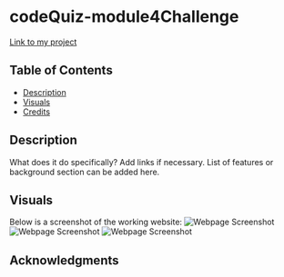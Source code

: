 # codeQuiz-module4Challenge
[Link to my project](htttps://#)

## Table of Contents
 - [Description](#description)
 - [Visuals](#visuals)
 - [Credits](#credits)

## Description
What does it do specifically? Add links if necessary.
List of features or background section can be added here. 


## Visuals
Below is a screenshot of the working website:
![Webpage Screenshot](images/#)
![Webpage Screenshot](images/#)
![Webpage Screenshot](images/#)

## Acknowledgments